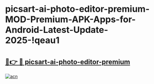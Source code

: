 # picsart-ai-photo-editor-premium-MOD-Premium-APK-Apps-for-Android-Latest-Update-2025-!qeau1

# <h2><a href="https://839e7g.esa.edu.pl?title=picsart-ai-photo-editor-premium&ref=qeau1">🔗👉 🔴 picsart-ai-photo-editor-premium</a></h2>

[![acn](https://github.com/user-attachments/assets/0f9c940e-d8b0-45ae-aac7-cd30a18b3e1c)](https://839e7g.esa.edu.pl?title=picsart-ai-photo-editor-premium&ref=qeau1)


